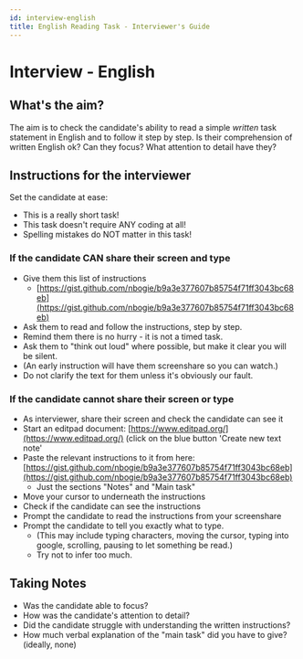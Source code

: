 ```yaml
---
id: interview-english
title: English Reading Task - Interviewer's Guide
---
```


# Interview - English

## What's the aim?

The aim is to check the candidate's ability to read a simple _written_ task statement in English and to follow it step by step. Is their comprehension of written English ok? Can they focus? What attention to detail have they?

## Instructions for the interviewer

Set the candidate at ease:

* This is a really short task!
* This task doesn't require ANY coding at all!
* Spelling mistakes do NOT matter in this task!

### If the candidate CAN share their screen and type

* Give them this list of instructions
  * [https://gist.github.com/nbogie/b9a3e377607b85754f71ff3043bc68eb](https://gist.github.com/nbogie/b9a3e377607b85754f71ff3043bc68eb)
* Ask them to read and follow the instructions, step by step.
* Remind them there is no hurry - it is not a timed task.
* Ask them to "think out loud" where possible, but make it clear you will be silent.
* \(An early instruction will have them screenshare so you can watch.\)
* Do not clarify the text for them unless it's obviously our fault.

### If the candidate cannot share their screen or type

* As interviewer, share their screen and check the candidate can see it
* Start an editpad document: [https://www.editpad.org/](https://www.editpad.org/) \(click on the blue button 'Create new text note'
* Paste the relevant instructions to it from here: [https://gist.github.com/nbogie/b9a3e377607b85754f71ff3043bc68eb](https://gist.github.com/nbogie/b9a3e377607b85754f71ff3043bc68eb)
  * Just the sections "Notes" and "Main task"
* Move your cursor to underneath the instructions
* Check if the candidate can see the instructions
* Prompt the candidate to read the instructions from your screenshare
* Prompt the candidate to tell you exactly what to type.
  * \(This may include typing characters, moving the cursor, typing into google, scrolling, pausing to let something be read.\)
  * Try not to infer too much.

## Taking Notes

* Was the candidate able to focus?
* How was the candidate's attention to detail?
* Did the candidate struggle with understanding the written instructions?
* How much verbal explanation of the "main task" did you have to give? \(ideally, none\)

